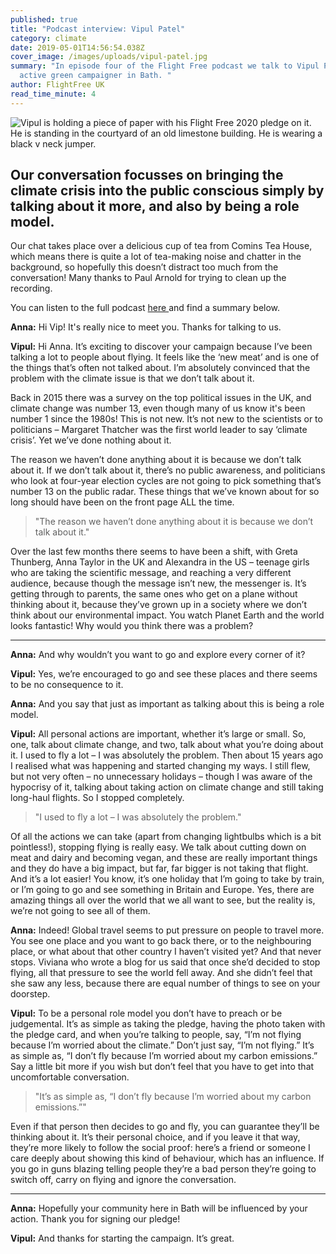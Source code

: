 ```yaml
---
published: true
title: "Podcast interview: Vipul Patel"
category: climate
date: 2019-05-01T14:56:54.038Z
cover_image: /images/uploads/vipul-patel.jpg
summary: "In episode four of the Flight Free podcast we talk to Vipul Patel, an
  active green campaigner in Bath. "
author: FlightFree UK
read_time_minute: 4
---
```

![Vipul is holding a piece of paper with his Flight Free 2020 pledge on it. He is standing in the courtyard of an old limestone building. He is wearing a black v neck jumper. ](/images/uploads/vipul-patel.jpg "Vipul holding his Flight Free 2020 pledge")

## Our conversation focusses on bringing the climate crisis into the public conscious simply by talking about it more, and also by being a role model.

 Our chat takes place over a delicious cup of tea from Comins Tea House, which means there is quite a lot of tea-making noise and chatter in the background, so hopefully this doesn’t distract too much from the conversation! Many thanks to Paul Arnold for trying to clean up the recording.

You can listen to the full podcast [here ](https://www.flightfree.co.uk/podcast/episode/c2c15969/vipul-patel)and find a summary below.

**Anna:** Hi Vip! It's really nice to meet you. Thanks for talking to us.

**Vipul:** Hi Anna. It’s exciting to discover your campaign because I’ve been talking a lot to people about flying. It feels like the ‘new meat’ and is one of the things that’s often not talked about. I’m absolutely convinced that the problem with the climate issue is that we don’t talk about it. 

Back in 2015 there was a survey on the top political issues in the UK, and climate change was number 13, even though many of us know it's been number 1 since the 1980s! This is not new. It’s not new to the scientists or to politicians – Margaret Thatcher was the first world leader to say ‘climate crisis’. Yet we’ve done nothing about it.

The reason we haven’t done anything about it is because we don’t talk about it. If we don’t talk about it, there’s no public awareness, and politicians who look at four-year election cycles are not going to pick something that’s number 13 on the public radar. These things that we’ve known about for so long should have been on the front page ALL the time.

> "The reason we haven’t done anything about it is because we don’t talk about it."

Over the last few months there seems to have been a shift, with Greta Thunberg, Anna Taylor in the UK and Alexandra in the US – teenage girls who are taking the scientific message, and reaching a very different audience, because though the message isn’t new, the messenger is. It’s getting through to parents, the same ones who get on a plane without thinking about it, because they’ve grown up in a society where we don’t think about our environmental impact. You watch Planet Earth and the world looks fantastic! Why would you think there was a problem? 

- - -

**Anna:** And why wouldn’t you want to go and explore every corner of it? 

**Vipul:** Yes, we’re encouraged to go and see these places and there seems to be no consequence to it.

**Anna:** And you say that just as important as talking about this is being a role model.

**Vipul:** All personal actions are important, whether it’s large or small. So, one, talk about climate change, and two, talk about what you’re doing about it. I used to fly a lot – I was absolutely the problem. Then about 15 years ago I realised what was happening and started changing my ways. I still flew, but not very often – no unnecessary holidays – though I was aware of the hypocrisy of it, talking about taking action on climate change and still taking long-haul flights. So I stopped completely. 

> "I used to fly a lot – I was absolutely the problem."

Of all the actions we can take (apart from changing lightbulbs which is a bit pointless!), stopping flying is really easy. We talk about cutting down on meat and dairy and becoming vegan, and these are really important things and they do have a big impact, but far, far bigger is not taking that flight. And it’s a lot easier! You know, it’s one holiday that I’m going to take by train, or I’m going to go and see something in Britain and Europe. Yes, there are amazing things all over the world that we all want to see, but the reality is, we’re not going to see all of them.

**Anna:** Indeed! Global travel seems to put pressure on people to travel more. You see one place and you want to go back there, or to the neighbouring place, or what about that other country I haven’t visited yet? And that never stops. Viviana who wrote a blog for us said that once she’d decided to stop flying, all that pressure to see the world fell away. And she didn’t feel that she saw any less, because there are equal number of things to see on your doorstep.

**Vipul:** To be a personal role model you don’t have to preach or be judgemental. It’s as simple as taking the pledge, having the photo taken with the pledge card, and when you’re talking to people, say, “I’m not flying because I’m worried about the climate.” Don’t just say, “I’m not flying.” It’s as simple as, “I don’t fly because I’m worried about my carbon emissions.” Say a little bit more if you wish but don’t feel that you have to get into that uncomfortable conversation. 

> "It’s as simple as, “I don’t fly because I’m worried about my carbon emissions.”"

Even if that person then decides to go and fly, you can guarantee they’ll be thinking about it. It’s their personal choice, and if you leave it that way, they’re more likely to follow the social proof: here’s a friend or someone I care deeply about showing this kind of behaviour, which has an influence. If you go in guns blazing telling people they’re a bad person they’re going to switch off, carry on flying and ignore the conversation.

- - -

**Anna:** Hopefully your community here in Bath will be influenced by your action. Thank you for signing our pledge!

**Vipul:** And thanks for starting the campaign. It’s great.